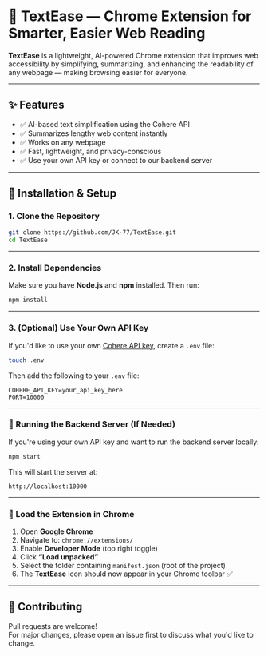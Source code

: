 # 🧠 TextEase — Chrome Extension for Smarter, Easier Web Reading

**TextEase** is a lightweight, AI-powered Chrome extension that improves web accessibility by simplifying, summarizing, and enhancing the readability of any webpage — making browsing easier for everyone.

---

## ✨ Features

- ✅ AI-based text simplification using the Cohere API  
- ✅ Summarizes lengthy web content instantly  
- ✅ Works on any webpage  
- ✅ Fast, lightweight, and privacy-conscious  
- ✅ Use your own API key or connect to our backend server  

---

## 🚀 Installation & Setup

### 1. Clone the Repository

```bash
git clone https://github.com/JK-77/TextEase.git
cd TextEase
```

---

### 2. Install Dependencies

Make sure you have **Node.js** and **npm** installed. Then run:

```bash
npm install
```

---

### 3. (Optional) Use Your Own API Key

If you'd like to use your own [Cohere API key](https://dashboard.cohere.ai/api-keys), create a `.env` file:

```bash
touch .env
```

Then add the following to your `.env` file:

```env
COHERE_API_KEY=your_api_key_here
PORT=10000
```

---

### 🧪 Running the Backend Server (If Needed)

If you're using your own API key and want to run the backend server locally:

```bash
npm start
```

This will start the server at:

```
http://localhost:10000
```

---

### 🔌 Load the Extension in Chrome

1. Open **Google Chrome**
2. Navigate to: `chrome://extensions/`
3. Enable **Developer Mode** (top right toggle)
4. Click **“Load unpacked”**
5. Select the folder containing `manifest.json` (root of the project)
6. The **TextEase** icon should now appear in your Chrome toolbar ✅

---

## 🤝 Contributing

Pull requests are welcome!  
For major changes, please open an issue first to discuss what you'd like to change.
